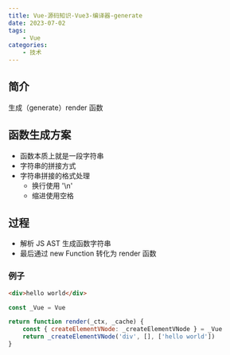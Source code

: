 ```yaml
---
title: Vue-源码知识-Vue3-编译器-generate
date: 2023-07-02
tags:
    - Vue
categories:
    - 技术
---
```


## 简介

生成（generate）render 函数

## 函数生成方案

-   函数本质上就是一段字符串
-   字符串的拼接方式
-   字符串拼接的格式处理
    -   换行使用 '\n'
    -   缩进使用空格

## 过程

-   解析 JS AST 生成函数字符串
-   最后通过 new Function 转化为 render 函数

### 例子

```html
<div>hello world</div>
```

```js
const _Vue = Vue

return function render(_ctx, _cache) {
    const { createElementVNode: _createElementVNode } = _Vue
    return _createElementVNode('div', [], ['hello world'])
}
```
